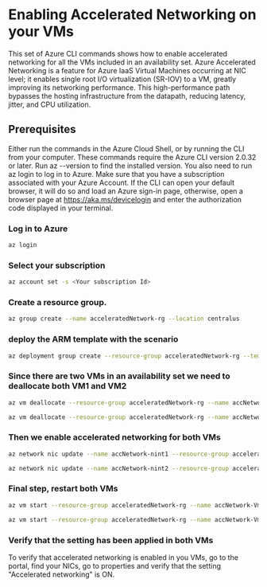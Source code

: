 # Enabling Accelerated Networking on your VMs

This set of Azure CLI commands shows how to enable accelerated networking for all the VMs included in an availability set. Azure Accelerated Networking is a feature for Azure IaaS Virtual Machines occurring at NIC level; it enables single root I/O virtualization (SR-IOV) to a VM, greatly improving its networking performance. This high-performance path bypasses the hosting infrastructure from the datapath, reducing latency, jitter, and CPU utilization.

## Prerequisites

Either run the commands in the Azure Cloud Shell, or by running the CLI from your computer.  These commands require the Azure CLI version 2.0.32 or later. Run az --version to find the installed version. You also need to run az login to log in to Azure. Make sure that you have a subscription associated with your Azure Account. If the CLI can open your default browser, it will do so and load an Azure sign-in page, otherwise, open a browser page at https://aka.ms/devicelogin and enter the authorization code displayed in your terminal.

### Log in to Azure

```sh
az login
```

### Select your subscription

```sh
az account set -s <Your subscription Id>
```

### Create a resource group.

```sh
az group create --name acceleratedNetwork-rg --location centralus
```

### deploy the ARM template with the scenario

```sh
az deployment group create --resource-group acceleratedNetwork-rg --template-file Deployment/accNetwork.json
```

### Since there are two VMs in an availability set we need to deallocate both VM1 and VM2

```sh
az vm deallocate --resource-group acceleratedNetwork-rg --name accNetwork-Vm1

az vm deallocate --resource-group acceleratedNetwork-rg --name accNetwork-Vm2
```

### Then we enable accelerated networking for both VMs

```sh
az network nic update --name accNetwork-nint1 --resource-group acceleratedNetwork-rg --accelerated-networking true

az network nic update --name accNetwork-nint2 --resource-group acceleratedNetwork-rg --accelerated-networking true
```

### Final step, restart both VMs

```sh
az vm start --resource-group acceleratedNetwork-rg --name accNetwork-Vm1

az vm start --resource-group acceleratedNetwork-rg --name accNetwork-Vm2
```

### Verify that the setting has been applied in both VMs

To verify that accelerated networking is enabled in you VMs, go to the portal, find your NICs, go to properties and verify that the setting "Accelerated networking" is ON.